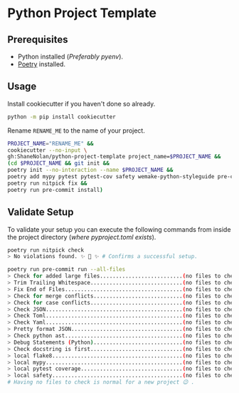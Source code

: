 # Python Project Template

## Prerequisites

- Python installed (_Preferably pyenv_).
- [Poetry](https://python-poetry.org/) installed.

## Usage

Install cookiecutter if you haven't done so already.

```bash
python -m pip install cookiecutter
```

Rename `RENAME_ME` to the name of your project.

```bash
PROJECT_NAME="RENAME_ME" &&
cookiecutter --no-input \
gh:ShaneNolan/python-project-template project_name=$PROJECT_NAME &&
(cd $PROJECT_NAME && git init &&
poetry init --no-interaction --name $PROJECT_NAME &&
poetry add mypy pytest pytest-cov safety wemake-python-styleguide pre-commit nitpick --dev &&
poetry run nitpick fix &&
poetry run pre-commit install)
```

## Validate Setup

To validate your setup you can execute the following commands from inside the project directory (_where pyproject.toml exists_).

```bash
poetry run nitpick check
> No violations found. ✨ 🍰 ✨ # Confirms a successful setup.

poetry run pre-commit run --all-files
> Check for added large files..........................(no files to check)Skipped
> Trim Trailing Whitespace.............................(no files to check)Skipped
> Fix End of Files.....................................(no files to check)Skipped
> Check for merge conflicts............................(no files to check)Skipped
> Check for case conflicts.............................(no files to check)Skipped
> Check JSON...........................................(no files to check)Skipped
> Check Toml...........................................(no files to check)Skipped
> Check Yaml...........................................(no files to check)Skipped
> Pretty format JSON...................................(no files to check)Skipped
> Check python ast.....................................(no files to check)Skipped
> Debug Statements (Python)............................(no files to check)Skipped
> Check docstring is first.............................(no files to check)Skipped
> local flake8.........................................(no files to check)Skipped
> local mypy...........................................(no files to check)Skipped
> local pytest coverage................................(no files to check)Skipped
> local safety.........................................(no files to check)Skipped
# Having no files to check is normal for a new project 😉 .
```
